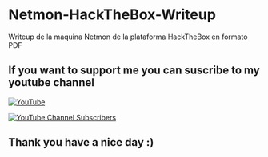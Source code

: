 # Netmon-HackTheBox-Writeup
Writeup de la maquina Netmon de la plataforma HackTheBox en formato PDF
## If you want to support me you can suscribe to my youtube channel

[![YouTube](https://img.shields.io/badge/YouTube-MikeRega7-FF0000?style=for-the-badge&logo=youtube&logoColor=white&labelColor=101010)](https://youtube.com/@mikerega7724)

[![YouTube Channel Subscribers](https://img.shields.io/youtube/channel/subscribers/UC-ZBTT-Nd4t15sS-n5hrMUw?style=social)](https://youtube.com/@mikerega7724)

## Thank you have a nice day :)
